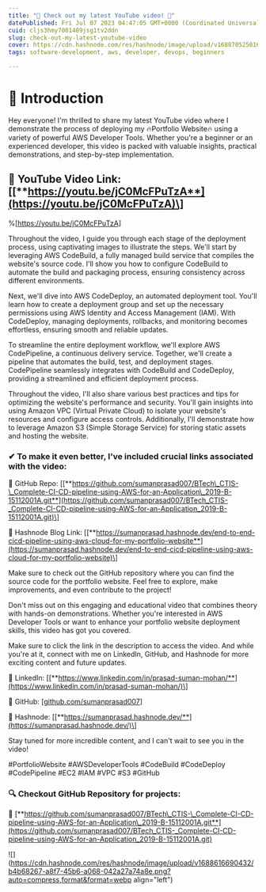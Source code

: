 ```yaml
---
title: "🎥 Check out my latest YouTube video! 🎥"
datePublished: Fri Jul 07 2023 04:47:05 GMT+0000 (Coordinated Universal Time)
cuid: cljs3hmy7001409jsg1tv2ddn
slug: check-out-my-latest-youtube-video
cover: https://cdn.hashnode.com/res/hashnode/image/upload/v1688705250163/cdb6e388-4767-440b-97de-923db9be884b.png
tags: software-development, aws, developer, devops, beginners

---
```


# **📍 Introduction**

Hey everyone! I'm thrilled to share my latest YouTube video where I demonstrate the process of deploying my 🔥Portfolio Website🔥 using a variety of powerful AWS Developer Tools. Whether you're a beginner or an experienced developer, this video is packed with valuable insights, practical demonstrations, and step-by-step implementation.

## 🔗 YouTube Video Link: \[[**https://youtu.be/jC0McFPuTzA**](https://youtu.be/jC0McFPuTzA)\]

%[https://youtu.be/jC0McFPuTzA] 

Throughout the video, I guide you through each stage of the deployment process, using captivating images to illustrate the steps. We'll start by leveraging AWS CodeBuild, a fully managed build service that compiles the website's source code. I'll show you how to configure CodeBuild to automate the build and packaging process, ensuring consistency across different environments.

Next, we'll dive into AWS CodeDeploy, an automated deployment tool. You'll learn how to create a deployment group and set up the necessary permissions using AWS Identity and Access Management (IAM). With CodeDeploy, managing deployments, rollbacks, and monitoring becomes effortless, ensuring smooth and reliable updates.

To streamline the entire deployment workflow, we'll explore AWS CodePipeline, a continuous delivery service. Together, we'll create a pipeline that automates the build, test, and deployment stages. CodePipeline seamlessly integrates with CodeBuild and CodeDeploy, providing a streamlined and efficient deployment process.

Throughout the video, I'll also share various best practices and tips for optimizing the website's performance and security. You'll gain insights into using Amazon VPC (Virtual Private Cloud) to isolate your website's resources and configure access controls. Additionally, I'll demonstrate how to leverage Amazon S3 (Simple Storage Service) for storing static assets and hosting the website.

### ✔ To make it even better, I've included crucial links associated with the video:

🔗 GitHub Repo: \[[**https://github.com/sumanprasad007/BTech\_CTIS-\_Complete-CI-CD-pipeline-using-AWS-for-an-Application\_2019-B-15112001A.git**](https://github.com/sumanprasad007/BTech_CTIS-_Complete-CI-CD-pipeline-using-AWS-for-an-Application_2019-B-15112001A.git)\]

🔗 Hashnode Blog Link: \[[**https://sumanprasad.hashnode.dev/end-to-end-cicd-pipeline-using-aws-cloud-for-my-portfolio-website**](https://sumanprasad.hashnode.dev/end-to-end-cicd-pipeline-using-aws-cloud-for-my-portfolio-website)\]

Make sure to check out the GitHub repository where you can find the source code for the portfolio website. Feel free to explore, make improvements, and even contribute to the project!

Don't miss out on this engaging and educational video that combines theory with hands-on demonstrations. Whether you're interested in AWS Developer Tools or want to enhance your portfolio website deployment skills, this video has got you covered.

Make sure to click the link in the description to access the video. And while you're at it, connect with me on LinkedIn, GitHub, and Hashnode for more exciting content and future updates.

🔗 LinkedIn: \[[**https://www.linkedin.com/in/prasad-suman-mohan/**](https://www.linkedin.com/in/prasad-suman-mohan/)\]

🔗 GitHub: \[[github.com/sumanprasad007](http://github.com/sumanprasad007)\]

🔗 Hashnode: \[[**https://sumanprasad.hashnode.dev/**](https://sumanprasad.hashnode.dev/)\]

Stay tuned for more incredible content, and I can't wait to see you in the video!

#PortfolioWebsite #AWSDeveloperTools #CodeBuild #CodeDeploy #CodePipeline #EC2 #IAM #VPC #S3 #GitHub

### **🔍 Checkout GitHub Repository for projects:**

**🔗** [**https://github.com/sumanprasad007/BTech\_CTIS-\_Complete-CI-CD-pipeline-using-AWS-for-an-Application\_2019-B-15112001A.git**](https://github.com/sumanprasad007/BTech_CTIS-_Complete-CI-CD-pipeline-using-AWS-for-an-Application_2019-B-15112001A.git)

![](https://cdn.hashnode.com/res/hashnode/image/upload/v1688616690432/b4b68267-a8f7-45b6-a068-042a27a74a8e.png?auto=compress,format&format=webp align="left")